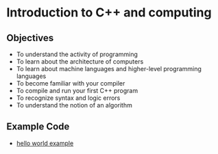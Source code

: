 # Introduction to C++ and computing
## Objectives
* To understand the activity of programming
* To learn about the architecture of computers
* To learn about machine languages and higher-level programming languages
* To become familiar with your compiler
* To compile and run your first C++ program
* To recognize syntax and logic errors
* To understand the notion of an algorithm

## Example Code
* [hello world example]


[hello world example]: <example/hello>
